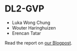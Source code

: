 # DL2-GVP
- Luka Wong Chung
- Wouter Haringhuizen
- Erencan Tatar

Read the report on [our Blogpost](./Blogpost.md).
